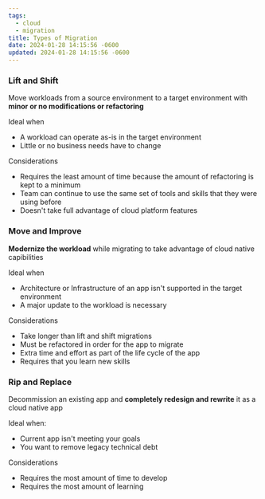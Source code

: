 ```yaml
---
tags:
  - cloud
  - migration
title: Types of Migration
date: 2024-01-28 14:15:56 -0600
updated: 2024-01-28 14:15:56 -0600
---
```


### Lift and Shift
Move workloads from a source environment to a target environment with **minor or no modifications or refactoring**

Ideal when
* A workload can operate as-is in the target environment
* Little or no business needs have to change

Considerations
* Requires the least amount of time because the amount of refactoring is kept to a minimum
* Team can continue to use the same set of tools and skills that they were using before
* Doesn't take full advantage of cloud platform features

### Move and Improve
**Modernize the workload** while migrating to take advantage of cloud native capibilities

Ideal when
* Architecture or Infrastructure of an app isn't supported in the target environment
* A major update to the workload is necessary

Considerations
* Take longer than lift and shift migrations
* Must be refactored in order for the app to migrate
* Extra time and effort as part of the life cycle of the app
* Requires that you learn new skills

### Rip and Replace
Decommission an existing app and **completely redesign and rewrite** it as a cloud native app

Ideal when:
* Current app isn't meeting your goals
* You want to remove legacy technical debt

Considerations
* Requires the most amount of time to develop
* Requires the most amount of learning
